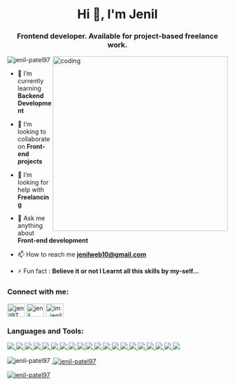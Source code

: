 <h1 align="center">Hi 👋, I'm Jenil</h1>
<h3 align="center">Frontend developer. Available for project-based freelance work.</h3>
<img align="right" alt = "coding" width="400" src="https://cdn.dribbble.com/users/1162077/screenshots/3848914/programmer.gif" >

<p align="left"> <img src="https://komarev.com/ghpvc/?username=jenil-patel97&label=Profile%20views&color=0e75b6&style=flat" alt="jenil-patel97" /> </p>

- 🌱 I’m currently learning **Backend Development**

- 👯 I’m looking to collaborate on **Front-end projects**

- 🤝 I’m looking for help with **Freelancing**

- 💬 Ask me anything about **Front-end development**

- 📫 How to reach me **jenilweb10@gmail.com**

- ⚡ Fun fact : **Believe it or not I Learnt all this skills by my-self...**

<h3 align="left">Connect with me:</h3>
<p align="left">
<a href="https://twitter.com/jenil97" target="blank"><img align="center" src="https://raw.githubusercontent.com/rahuldkjain/github-profile-readme-generator/master/src/images/icons/Social/twitter.svg" alt="jenil97" height="30" width="40" /></a>
<a href="https://www.linkedin.com/in/jenil-patel-425694214/" target="blank"><img align="center" src="https://raw.githubusercontent.com/rahuldkjain/github-profile-readme-generator/master/src/images/icons/Social/linked-in-alt.svg" alt="jenil patel" height="30" width="40" /></a>
<a href="https://instagram.com/im_jenil_" target="blank"><img align="center" src="https://raw.githubusercontent.com/rahuldkjain/github-profile-readme-generator/master/src/images/icons/Social/instagram.svg" alt="im_jenil_" height="30" width="40" /></a>
</p>

<h3 align="left">Languages and Tools:</h3>
<p align="left">
<a href="https://code.visualstudio.com/"  target="_blank" rel="noreferrer"> <img src= https://img.shields.io/badge/VSCode-0078D4?style=for-the-badge&logo=visual%20studio%20code&logoColor=white </a>  
<a href="https://www.w3schools.com/html/" target="_blank" rel="noreferrer"> <img src=https://img.shields.io/badge/HTML5-E34F26?style=for-the-badge&logo=html5&logoColor=white </a>
<a href="https://www.w3schools.com/css/" target="_blank" rel="noreferrer"> <img src=https://img.shields.io/badge/CSS3-1572B6?style=for-the-badge&logo=css3&logoColor=white </a>
<a href ="https://www.w3schools.com/js/default.asp" target="_blank" rel="noreferrer"> <img src=https://img.shields.io/badge/JavaScript-323330?style=for-the-badge&logo=javascript&logoColor=F7DF1E </a> 
<a href = "https://getbootstrap.com/" target="_blank" rel="noreferrer"> <img src= https://img.shields.io/badge/Bootstrap-563D7C?style=for-the-badge&logo=bootstrap&logoColor=white </a>  
<a href = "https://tailwindui.com/" target="_blank" rel="noreferrer"> <img src= https://img.shields.io/badge/Tailwind_CSS-38B2AC?style=for-the-badge&logo=tailwind-css&logoColor=white </a>  
<a href = "https://vitejs.dev/"  target="_blank" rel="noreferrer"> <img src= https://img.shields.io/badge/Vite-B73BFE?style=for-the-badge&logo=vite&logoColor=FFD62E </a>
<a href = "https://www.npmjs.com/"  target="_blank" rel="noreferrer"> <img src= https://img.shields.io/badge/npm-CB3837?style=for-the-badge&logo=npm&logoColor=white </a>
<a href = "https://reactjs.org/" target="_blank" rel="noreferrer"> <img src= https://img.shields.io/badge/React-20232A?style=for-the-badge&logo=react&logoColor=61DAFB </a>
<a href = "https://reactrouter.com/"  target="_blank" rel="noreferrer"> <img src= https://img.shields.io/badge/React_Router-CA4245?style=for-the-badge&logo=react-router&logoColor=white </a>
<a href="https://redux.js.org" target="_blank" rel="noreferrer"> <img src= https://img.shields.io/badge/Redux-593D88?style=for-the-badge&logo=redux&logoColor=white  </a> 
<a href="https://nodejs.org/en/" target="_blank" rel="noreferrer"> <img src= https://img.shields.io/badge/Node.js-339933?style=for-the-badge&logo=nodedotjs&logoColor=white </a> 
<a href="https://www.mongodb.com/" target="_blank" rel="noreferrer"> <img src= https://img.shields.io/badge/MongoDB-4EA94B?style=for-the-badge&logo=mongodb&logoColor=white </a> 
<a href="https://expressjs.com/" target="_blank" rel="noreferrer"> <img src= https://img.shields.io/badge/Express.js-000000?style=for-the-badge&logo=express&logoColor=white </a>
<a href="https://nextjs.org/" target="_blank" rel="noreferrer"> <img src= https://img.shields.io/badge/next.js-000000?style=for-the-badge&logo=nextdotjs&logoColor=white </a>  
<a href="https://firebase.google.com/" target="_blank" rel="noreferrer"> <img src= https://img.shields.io/badge/firebase-ffca28?style=for-the-badge&logo=firebase&logoColor=black </a>
<a href= "https://vercel.com/" target="_blank" rel="noreferrer"> <img src= https://img.shields.io/badge/Vercel-000000?style=for-the-badge&logo=vercel&logoColor=white </a>
<a href="https://www.netlify.com/" target="_blank" rel="noreferrer"> <img src= https://img.shields.io/badge/Netlify-00C7B7?style=for-the-badge&logo=netlify&logoColor=white </a>
<a href="https://git-scm.com/" target="_blank" rel="noreferrer"> <img src= https://img.shields.io/badge/GIT-E44C30?style=for-the-badge&logo=git&logoColor=white </a>   
<a href="https://https://github.com//"  target="_blank" rel="noreferrer"> <img src= https://img.shields.io/badge/GitHub-100000?style=for-the-badge&logo=github&logoColor=white </a> 

  </p>

<p><img align="left" src="https://github-readme-stats.vercel.app/api/top-langs?username=jenil-patel97&show_icons=true&locale=en&layout=compact" alt="jenil-patel97" /></p>

<p>&nbsp;<img align="center" src="https://github-readme-stats.vercel.app/api?username=jenil-patel97&show_icons=true&locale=en" alt="jenil-patel97" /></p>

<p><img align="center" src="https://github-readme-streak-stats.herokuapp.com/?user=jenil-patel97&" alt="jenil-patel97" /></p>

